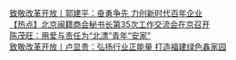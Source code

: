   
[致敬改革开放丨郭建平：奋勇争先 力创新时代百年企业](http://www.dianyue.me/archives/243/fn2bqkg1c8wyc1bt/)  
[【热点】北京闽籍商会秘书长第35次工作交流会在京召开](http://www.dianyue.me/archives/164/cnwsrpmjyhcc5301/)  
[陈茂旺：用爱与责任为“北漂”青年“安家”](http://www.dianyue.me/archives/512/gk0torztsl89jduv/)  
[致敬改革开放丨卢显贵：弘扬行业正能量 打造福建绿色鑫家园](http://www.dianyue.me/archives/983/iyt69jbeykovq9t2/)